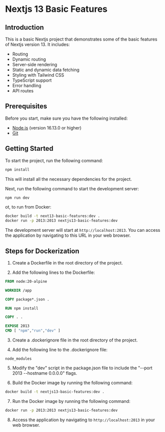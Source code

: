 # Nextjs 13 Basic Features

## Introduction

This is a basic Nextjs project that demonstrates some of the basic features of Nextjs version 13. It includes:

- Routing
- Dynamic routing
- Server-side rendering
- Static and dynamic data fetching
- Styling with Tailwind CSS
- TypeScript support
- Error handling
- API routes

## Prerequisites

Before you start, make sure you have the following installed:

- [Node.js](https://nodejs.org/en/download/) (version 16.13.0 or higher)
- [Git](https://git-scm.com/downloads)

## Getting Started

To start the project, run the following command:

```bash
npm install
```

This will install all the necessary dependencies for the project.

Next, run the following command to start the development server:

```bash
npm run dev
```

ot, to run from Docker:

```bash
docker build -t next13-basic-features:dev .
docker run -p 2013:2013 nextjs13-basic-features:dev
```

The development server will start at `http://localhost:2013`. You can access the application by navigating to this URL in your web browser.

## Steps for Dockerization

1. Create a Dockerfile in the root directory of the project.

2. Add the following lines to the Dockerfile:

```dockerfile
FROM node:20-alpine

WORKDIR /app

COPY package*.json .

RUN npm install

COPY . .

EXPOSE 2013
CMD [ "npm","run","dev" ]
```

3. Create a .dockerignore file in the root directory of the project.

4. Add the following line to the .dockerignore file:

```dockerignore
node_modules
```

5. Modify the "dev" script in the package.json file to include the "--port 2013 --hostname 0.0.0.0" flags.

6. Build the Docker image by running the following command:

```bash
docker build -t nextjs13-basic-features:dev .
```

7. Run the Docker image by running the following command:

```bash
docker run -p 2013:2013 nextjs13-basic-features:dev
```

8. Access the application by navigating to `http://localhost:2013` in your web browser.
